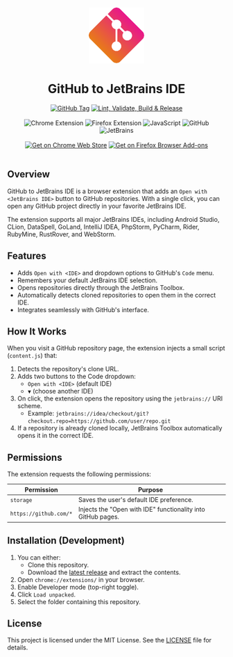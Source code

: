 <!--suppress HtmlDeprecatedAttribute -->

<br>

<div align="center">
    <img src="assets/favicons/icon128_full.png" alt="Logo">
    <h1>GitHub to JetBrains IDE</h1>
</div>

<div align="center">
    <a href="https://github.com/TD99/github-open-in-jetbrains-ide/releases/latest"><img src="https://img.shields.io/github/v/tag/TD99/github-open-in-jetbrains-ide?style=flat&label=Version" alt="GitHub Tag"></a>
    <a href="https://github.com/TD99/github-open-in-jetbrains-ide/actions/workflows/build-and-release.yml"><img src="https://img.shields.io/github/actions/workflow/status/TD99/github-open-in-jetbrains-ide/build-and-release.yml?label=Lint%2C%20Validate%2C%20Build%20%26%20Release" alt="Lint, Validate, Build & Release"></a>
</div>

<br>

<div align="center">
    <img src="https://img.shields.io/badge/Chrome%20Extension-%23000000.svg?style=flat&logo=chromewebstore&logoColor=white" alt="Chrome Extension">
    <img src="https://img.shields.io/badge/Firefox%20Extension-%23000000.svg?style=flat&logo=firefoxbrowser&logoColor=white" alt="Firefox Extension">
    <img src="https://img.shields.io/badge/JavaScript-%23000000.svg?style=flat&logo=javascript&logoColor=white" alt="JavaScript">
    <img src="https://img.shields.io/badge/GitHub-%23000000.svg?style=flat&logo=github&logoColor=white" alt="GitHub">
    <img src="https://img.shields.io/badge/JetBrains-%23000000.svg?style=flat&logo=jetbrains&logoColor=white" alt="JetBrains">    
</div>

<br>

<div align="center">
    <a href="https://chromewebstore.google.com/detail/pppdeonmpbikkfkhoacgmbmlkfbmlpjg"><img src="https://img.shields.io/badge/Get%20on%20Chrome%20Web%20Store-%231f3a12.svg?style=for-the-badge&logo=chromewebstore&logoColor=white" alt="Get on Chrome Web Store"></a>
    <a href="https://addons.mozilla.org/en-US/firefox/addon/github-to-jetbrains-ide/"><img src="https://img.shields.io/badge/Get%20on%20Firefox%20Browser%20Add--ons-%2320123A.svg?style=for-the-badge&logo=firefoxbrowser&logoColor=white" alt="Get on Firefox Browser Add-ons"></a>
</div>

<br>

## Overview
GitHub to JetBrains IDE is a browser extension that adds an `Open with <JetBrains IDE>` button to GitHub repositories.
With a single click, you can open any GitHub project directly in your favorite JetBrains IDE.

The extension supports all major JetBrains IDEs, including Android Studio, CLion, DataSpell, GoLand, IntelliJ IDEA,
PhpStorm, PyCharm, Rider, RubyMine, RustRover, and WebStorm.

## Features
- Adds `Open with <IDE>` and dropdown options to GitHub's `Code` menu.
- Remembers your default JetBrains IDE selection.
- Opens repositories directly through the JetBrains Toolbox.
- Automatically detects cloned repositories to open them in the correct IDE.
- Integrates seamlessly with GitHub's interface.

## How It Works
When you visit a GitHub repository page, the extension injects a small script (`content.js`) that:

1. Detects the repository's clone URL.
2. Adds two buttons to the Code dropdown:
    - `Open with <IDE>` (default IDE)
    - `▼` (choose another IDE)
3. On click, the extension opens the repository using the `jetbrains://` URI scheme.
    - Example: `jetbrains://idea/checkout/git?checkout.repo=https://github.com/user/repo.git`
4. If a repository is already cloned locally, JetBrains Toolbox automatically opens it in the correct IDE.

## Permissions
The extension requests the following permissions:

| Permission             | Purpose                                                      |
|------------------------|--------------------------------------------------------------|
| `storage`              | Saves the user's default IDE preference.                     |
| `https://github.com/*` | Injects the "Open with IDE" functionality into GitHub pages. |

## Installation (Development)

1. You can either:
    - Clone this repository.
    - Download the [latest release](https://github.com/TD99/github-open-in-jetbrains-ide/releases/latest) and extract
      the contents.
2. Open `chrome://extensions/` in your browser.
3. Enable Developer mode (top-right toggle).
4. Click `Load unpacked`.
5. Select the folder containing this repository.

## License
This project is licensed under the MIT License. See the [LICENSE](LICENSE) file for details.
